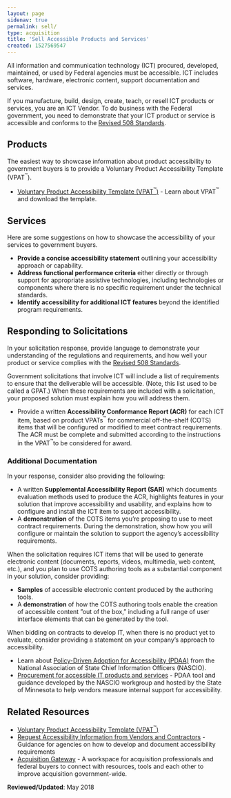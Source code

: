 ```yaml
---
layout: page
sidenav: true
permalink: sell/
type: acquisition
title: 'Sell Accessible Products and Services'
created: 1527569547
---
```


All information and communication technology (ICT) procured, developed, maintained, or used by Federal agencies must be accessible. ICT includes software, hardware, electronic content, support documentation and services.

If you manufacture, build, design, create, teach, or resell ICT products or services, you are an ICT Vendor. To do business with the Federal government, you need to demonstrate that your ICT product or service is accessible and conforms to the [Revised 508 Standards][1].

## Products

The easiest way to showcase information about product accessibility to government buyers is to provide a Voluntary Product Accessibility Template (VPAT<sup>&trade;</sup>).

  * [Voluntary Product Accessibility Template (VPAT<sup>&trade;</sup>)][2] - Learn about VPAT<sup>&trade;</sup> and download the template.

## Services

Here are some suggestions on how to showcase the accessibility of your services to government buyers.

  * **Provide a concise accessibility statement** outlining your accessibility approach or capability.
  * **Address functional performance criteria** either directly or through support for appropriate assistive technologies, including technologies or components where there is no specific requirement under the technical standards.
  * **Identify accessibility for additional ICT features** beyond the identified program requirements.

## Responding to Solicitations

In your solicitation response, provide language to demonstrate your understanding of the regulations and requirements, and how well your product or service complies with the [Revised 508 Standards][1].

Government solicitations that involve ICT will include a list of requirements to ensure that the deliverable will be accessible. (Note, this list used to be called a GPAT.) When these requirements are included with a solicitation, your proposed solution must explain how you will address them.

  * Provide a written **Accessibility Conformance Report (ACR)** for each ICT item, based on product VPATs<sup>&trade;</sup> for commercial off-the-shelf (COTS) items that will be configured or modified to meet contract requirements. The ACR must be complete and submitted according to the instructions in the VPAT<sup>&trade;</sup>to be considered for award.

### Additional Documentation

In your response, consider also providing the following:

  * A written **Supplemental Accessibility Report (SAR)** which documents evaluation methods used to produce the ACR, highlights features in your solution that improve accessibility and usability, and explains how to configure and install the ICT item to support accessibility.
  * A **demonstration** of the COTS items you&rsquo;re proposing to use to meet contract requirements. During the demonstration, show how you will configure or maintain the solution to support the agency&rsquo;s accessibility requirements.

When the solicitation requires ICT items that will be used to generate electronic content (documents, reports, videos, multimedia, web content, etc.), and you plan to use COTS authoring tools as a substantial component in your solution, consider providing:

  * **Samples** of accessible electronic content produced by the authoring tools.
  * A **demonstration** of how the COTS authoring tools enable the creation of accessible content &rdquo;out of the box,&rdquo; including a full range of user interface elements that can be generated by the tool.

When bidding on contracts to develop IT, when there is no product yet to evaluate, consider providing a statement on your company&rsquo;s approach to accessibility.

  * Learn about [Policy-Driven Adoption for Accessibility (PDAA)][3] from the National Association of State Chief Information Officers (NASCIO).
  * [Procurement for accessible IT products and services][4] - PDAA tool and guidance developed by the NASCIO workgroup and hosted by the State of Minnesota to help vendors measure internal support for accessibility.

## Related Resources
  * [Voluntary Product Accessibility Template (VPAT<sup>&trade;</sup>)][2]
  * [Request Accessibility Information from Vendors and Contractors][5] - Guidance for agencies on how to develop and document accessibility requirements
  * [Acquisition Gateway][6] - A workspace for acquisition professionals and federal buyers to connect with resources, tools and each other to improve acquisition government-wide.

**Reviewed/Updated**: May 2018


 [1]: https://www.access-board.gov/guidelines-and-standards/communications-and-it/about-the-ict-refresh/final-rule
 [2]: {{site.baseurl}}/sell/vpat
 [3]: https://www.nascio.org/pdaa
 [4]: https://mn.gov/mnit/programs/accessibility/it-procurement.jsp
 [5]: {{site.baseurl}}/buy/request-accessibility-information
 [6]: https://www.gsa.gov/tools/supply-procurement-etools/acquisition-gateway